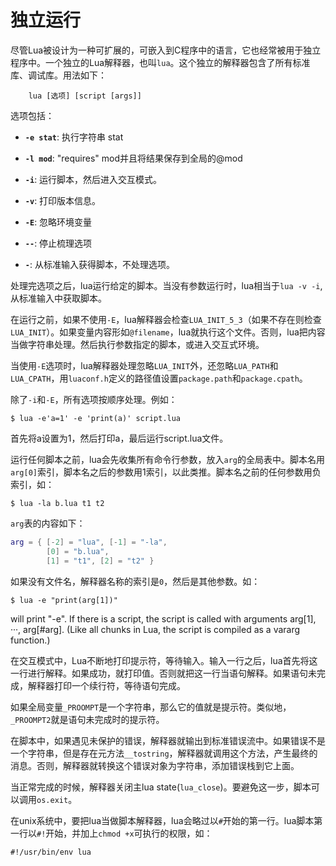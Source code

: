 独立运行
=======
尽管Lua被设计为一种可扩展的，可嵌入到C程序中的语言，它也经常被用于独立程序中。一个独立的Lua解释器，也叫`lua`。这个独立的解释器包含了所有标准库、调试库。用法如下：

```shell
    lua [选项] [script [args]]
```

选项包括：

- **`-e stat`**: 执行字符串 stat

- **`-l mod`**: "requires" mod并且将结果保存到全局的@mod

- **`-i`**: 运行脚本，然后进入交互模式。

- **`-v`**: 打印版本信息。

- **`-E`**: 忽略环境变量

- **`--`**: 停止梳理选项

- **`-`**: 从标准输入获得脚本，不处理选项。

处理完选项之后，lua运行给定的脚本。当没有参数运行时，lua相当于`lua -v -i`,从标准输入中获取脚本。

在运行之前，如果不使用`-E`，lua解释器会检查`LUA_INIT_5_3`（如果不存在则检查`LUA_INIT`）。如果变量内容形如`@filename`，lua就执行这个文件。否则，lua把内容当做字符串处理。然后执行参数指定的脚本，或进入交互式环境。

当使用`-E`选项时，lua解释器处理忽略`LUA_INIT`外，还忽略`LUA_PATH`和`LUA_CPATH`，用`luaconf.h`定义的路径值设置`package.path`和`package.cpath`。

除了`-i`和`-E`，所有选项按顺序处理。例如：

```shell
$ lua -e'a=1' -e 'print(a)' script.lua
```

首先将a设置为1，然后打印a，最后运行script.lua文件。

运行任何脚本之前，lua会先收集所有命令行参数，放入`arg`的全局表中。脚本名用`arg[0]`索引，脚本名之后的参数用1索引，以此类推。脚本名之前的任何参数用负索引，如：

```shell
$ lua -la b.lua t1 t2
```
`arg`表的内容如下：

```lua
arg = { [-2] = "lua", [-1] = "-la",
        [0] = "b.lua",
        [1] = "t1", [2] = "t2" }
```

如果没有文件名，解释器名称的索引是`0`，然后是其他参数。如：
```shell
$ lua -e "print(arg[1])"
```

will print "-e". If there is a script, the script is called with arguments arg[1], ···, arg[#arg]. (Like all chunks in Lua, the script is compiled as a vararg function.)

在交互模式中，Lua不断地打印提示符，等待输入。输入一行之后，lua首先将这一行进行解释。如果成功，就打印值。否则就把这一行当语句解释。如果语句未完成，解释器打印一个续行符，等待语句完成。

如果全局变量`_PROOMPT`是一个字符串，那么它的值就是提示符。类似地，`_PROOMPT2`就是语句未完成时的提示符。

在脚本中，如果遇见未保护的错误，解释器就输出到标准错误流中。如果错误不是一个字符串，但是存在元方法`__tostring`，解释器就调用这个方法，产生最终的消息。否则，解释器就转换这个错误对象为字符串，添加错误栈到它上面。

当正常完成的时候，解释器关闭主lua state(`lua_close`)。要避免这一步，脚本可以调用`os.exit`。

在unix系统中，要把lua当做脚本解释器，lua会略过以`#`开始的第一行。lua脚本第一行以`#!`开始，并加上`chmod +x`可执行的权限，如：

```shell
#!/usr/bin/env lua
```
